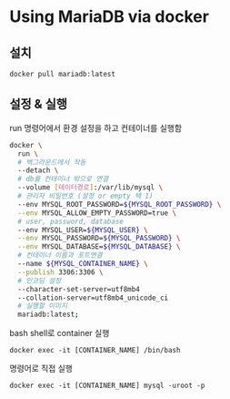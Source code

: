 # Using MariaDB via docker

## 설치

`docker pull mariadb:latest`

## 설정 & 실행

run 명령어에서 환경 설정을 하고 컨테이너를 실행함

```sh
docker \
  run \
  # 백그라운드에서 작동
  --detach \
  # db를 컨테이너 밖으로 연결
  --volume [데이터경로]:/var/lib/mysql \
  # 관리자 비밀번호 (설정 or empty 택 1)
  --env MYSQL_ROOT_PASSWORD=${MYSQL_ROOT_PASSWORD} \
  --env MYSQL_ALLOW_EMPTY_PASSWORD=true \
  # user, password, database
  --env MYSQL_USER=${MYSQL_USER} \
  --env MYSQL_PASSWORD=${MYSQL_PASSWORD} \
  --env MYSQL_DATABASE=${MYSQL_DATABASE} \
  # 컨테이너 이름과 포트연결
  --name ${MYSQL_CONTAINER_NAME} \
  --publish 3306:3306 \
  # 인코딩 설정
  --character-set-server=utf8mb4
  --collation-server=utf8mb4_unicode_ci
  # 실행할 이미지
  mariadb:latest;
```

bash shell로 container 실행

`docker exec -it [CONTAINER_NAME] /bin/bash`

명령어로 직접 실행

`docker exec -it [CONTAINER_NAME] mysql -uroot -p`
